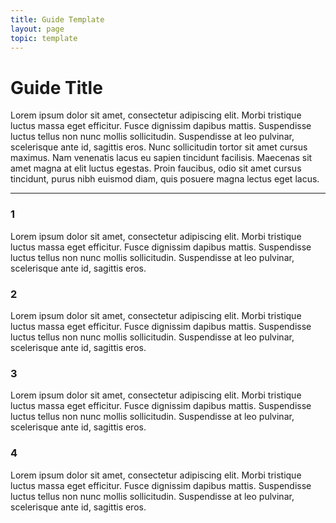 ```yaml
---
title: Guide Template
layout: page
topic: template
---
```


# Guide Title
Lorem ipsum dolor sit amet, consectetur adipiscing elit. Morbi tristique luctus massa eget efficitur. Fusce dignissim dapibus mattis. Suspendisse luctus tellus non nunc mollis sollicitudin. Suspendisse at leo pulvinar, scelerisque ante id, sagittis eros. Nunc sollicitudin tortor sit amet cursus maximus. Nam venenatis lacus eu sapien tincidunt facilisis. Maecenas sit amet magna at elit luctus egestas. Proin faucibus, odio sit amet cursus tincidunt, purus nibh euismod diam, quis posuere magna lectus eget lacus.
***
### 1
Lorem ipsum dolor sit amet, consectetur adipiscing elit. Morbi tristique luctus massa eget efficitur. Fusce dignissim dapibus mattis. Suspendisse luctus tellus non nunc mollis sollicitudin. Suspendisse at leo pulvinar, scelerisque ante id, sagittis eros.

### 2
Lorem ipsum dolor sit amet, consectetur adipiscing elit. Morbi tristique luctus massa eget efficitur. Fusce dignissim dapibus mattis. Suspendisse luctus tellus non nunc mollis sollicitudin. Suspendisse at leo pulvinar, scelerisque ante id, sagittis eros.

### 3
Lorem ipsum dolor sit amet, consectetur adipiscing elit. Morbi tristique luctus massa eget efficitur. Fusce dignissim dapibus mattis. Suspendisse luctus tellus non nunc mollis sollicitudin. Suspendisse at leo pulvinar, scelerisque ante id, sagittis eros.

### 4
Lorem ipsum dolor sit amet, consectetur adipiscing elit. Morbi tristique luctus massa eget efficitur. Fusce dignissim dapibus mattis. Suspendisse luctus tellus non nunc mollis sollicitudin. Suspendisse at leo pulvinar, scelerisque ante id, sagittis eros.
